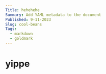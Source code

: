 ```yaml
---
Title: hehehehe
Summary: Add YAML metadata to the document
Published: 9-11-2023
Slug: cool-beans
Tags:
  - markdown
  - goldmark
---
```


# yippe
